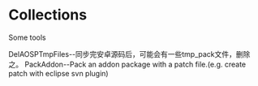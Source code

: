 # Collections
Some tools

DelAOSPTmpFiles--同步完安卓源码后，可能会有一些tmp_pack文件，删除之。
PackAddon--Pack an addon package with a patch file.(e.g. create patch with eclipse svn plugin)